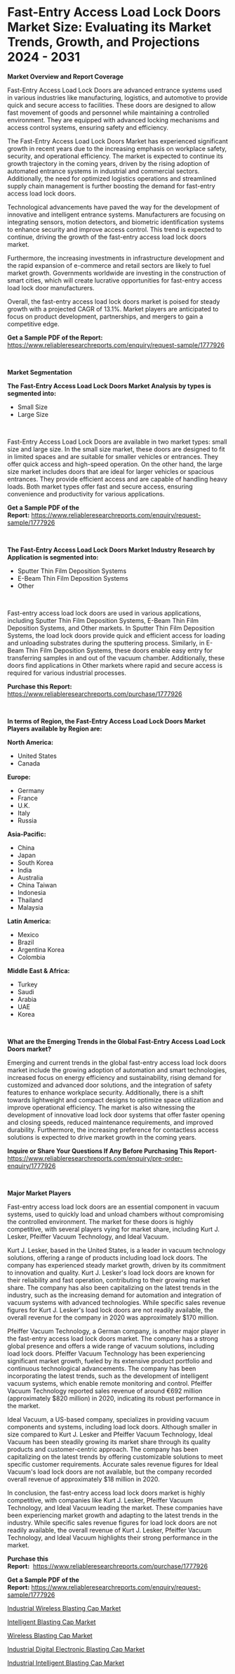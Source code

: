 <p><h1>Fast-Entry Access Load Lock Doors Market Size: Evaluating its Market Trends, Growth, and Projections 2024 - 2031</h1></p><p><strong>Market Overview and Report Coverage</strong></p>
<p><p>Fast-Entry Access Load Lock Doors are advanced entrance systems used in various industries like manufacturing, logistics, and automotive to provide quick and secure access to facilities. These doors are designed to allow fast movement of goods and personnel while maintaining a controlled environment. They are equipped with advanced locking mechanisms and access control systems, ensuring safety and efficiency.</p><p>The Fast-Entry Access Load Lock Doors Market has experienced significant growth in recent years due to the increasing emphasis on workplace safety, security, and operational efficiency. The market is expected to continue its growth trajectory in the coming years, driven by the rising adoption of automated entrance systems in industrial and commercial sectors. Additionally, the need for optimized logistics operations and streamlined supply chain management is further boosting the demand for fast-entry access load lock doors.</p><p>Technological advancements have paved the way for the development of innovative and intelligent entrance systems. Manufacturers are focusing on integrating sensors, motion detectors, and biometric identification systems to enhance security and improve access control. This trend is expected to continue, driving the growth of the fast-entry access load lock doors market.</p><p>Furthermore, the increasing investments in infrastructure development and the rapid expansion of e-commerce and retail sectors are likely to fuel market growth. Governments worldwide are investing in the construction of smart cities, which will create lucrative opportunities for fast-entry access load lock door manufacturers.</p><p>Overall, the fast-entry access load lock doors market is poised for steady growth with a projected CAGR of 13.1%. Market players are anticipated to focus on product development, partnerships, and mergers to gain a competitive edge.</p></p>
<p><strong>Get a Sample PDF of the Report:</strong> <a href="https://www.reliableresearchreports.com/enquiry/request-sample/1777926">https://www.reliableresearchreports.com/enquiry/request-sample/1777926</a></p>
<p>&nbsp;</p>
<p><strong>Market Segmentation</strong></p>
<p><strong>The Fast-Entry Access Load Lock Doors Market Analysis by types is segmented into:</strong></p>
<p><ul><li>Small Size</li><li>Large Size</li></ul></p>
<p>&nbsp;</p>
<p><p>Fast-Entry Access Load Lock Doors are available in two market types: small size and large size. In the small size market, these doors are designed to fit in limited spaces and are suitable for smaller vehicles or entrances. They offer quick access and high-speed operation. On the other hand, the large size market includes doors that are ideal for larger vehicles or spacious entrances. They provide efficient access and are capable of handling heavy loads. Both market types offer fast and secure access, ensuring convenience and productivity for various applications.</p></p>
<p><strong>Get a Sample PDF of the Report:</strong>&nbsp;<a href="https://www.reliableresearchreports.com/enquiry/request-sample/1777926">https://www.reliableresearchreports.com/enquiry/request-sample/1777926</a></p>
<p>&nbsp;</p>
<p><strong>The Fast-Entry Access Load Lock Doors Market Industry Research by Application is segmented into:</strong></p>
<p><ul><li>Sputter Thin Film Deposition Systems</li><li>E-Beam Thin Film Deposition Systems</li><li>Other</li></ul></p>
<p>&nbsp;</p>
<p><p>Fast-entry access load lock doors are used in various applications, including Sputter Thin Film Deposition Systems, E-Beam Thin Film Deposition Systems, and Other markets. In Sputter Thin Film Deposition Systems, the load lock doors provide quick and efficient access for loading and unloading substrates during the sputtering process. Similarly, in E-Beam Thin Film Deposition Systems, these doors enable easy entry for transferring samples in and out of the vacuum chamber. Additionally, these doors find applications in Other markets where rapid and secure access is required for various industrial processes.</p></p>
<p><strong>Purchase this Report:</strong>&nbsp; <a href="https://www.reliableresearchreports.com/purchase/1777926">https://www.reliableresearchreports.com/purchase/1777926</a></p>
<p>&nbsp;</p>
<p><strong>In terms of Region, the Fast-Entry Access Load Lock Doors Market Players available by Region are:</strong></p>
<p>
    <p> <strong> North America: </strong>
        <ul>
            <li>United States</li>
            <li>Canada</li>
        </ul>
        </p> 
    <p> <strong> Europe: </strong>
        <ul>
            <li>Germany</li>
            <li>France</li>
            <li>U.K.</li>
            <li>Italy</li>
            <li>Russia</li>
        </ul>
        </p> 
    <p> <strong> Asia-Pacific: </strong>
        <ul>
            <li>China</li>
            <li>Japan</li>
            <li>South Korea</li>
            <li>India</li>
            <li>Australia</li>
            <li>China Taiwan</li>
            <li>Indonesia</li>
            <li>Thailand</li>
            <li>Malaysia</li>
        </ul>
        </p> 
    <p> <strong> Latin America: </strong>
        <ul>
            <li>Mexico</li>
            <li>Brazil</li>
            <li>Argentina Korea</li>
            <li>Colombia</li>
        </ul>
        </p> 
    <p> <strong> Middle East & Africa: </strong>
        <ul>
            <li>Turkey</li>
            <li>Saudi</li>
            <li>Arabia</li>
            <li>UAE</li>
            <li>Korea</li>
        </ul>
    </p>
    </p>
<p>&nbsp;</p>
<p><strong>What are the Emerging Trends in the Global Fast-Entry Access Load Lock Doors market?</strong></p>
<p><p>Emerging and current trends in the global fast-entry access load lock doors market include the growing adoption of automation and smart technologies, increased focus on energy efficiency and sustainability, rising demand for customized and advanced door solutions, and the integration of safety features to enhance workplace security. Additionally, there is a shift towards lightweight and compact designs to optimize space utilization and improve operational efficiency. The market is also witnessing the development of innovative load lock door systems that offer faster opening and closing speeds, reduced maintenance requirements, and improved durability. Furthermore, the increasing preference for contactless access solutions is expected to drive market growth in the coming years.</p></p>
<p><strong>Inquire or Share Your Questions If Any Before Purchasing This Report</strong>- <a href="https://www.reliableresearchreports.com/enquiry/pre-order-enquiry/1777926">https://www.reliableresearchreports.com/enquiry/pre-order-enquiry/1777926</a></p>
<p>&nbsp;</p>
<p><strong>Major Market Players</strong></p>
<p><p>Fast-entry access load lock doors are an essential component in vacuum systems, used to quickly load and unload chambers without compromising the controlled environment. The market for these doors is highly competitive, with several players vying for market share, including Kurt J. Lesker, Pfeiffer Vacuum Technology, and Ideal Vacuum.</p><p>Kurt J. Lesker, based in the United States, is a leader in vacuum technology solutions, offering a range of products including load lock doors. The company has experienced steady market growth, driven by its commitment to innovation and quality. Kurt J. Lesker's load lock doors are known for their reliability and fast operation, contributing to their growing market share. The company has also been capitalizing on the latest trends in the industry, such as the increasing demand for automation and integration of vacuum systems with advanced technologies. While specific sales revenue figures for Kurt J. Lesker's load lock doors are not readily available, the overall revenue for the company in 2020 was approximately $170 million.</p><p>Pfeiffer Vacuum Technology, a German company, is another major player in the fast-entry access load lock doors market. The company has a strong global presence and offers a wide range of vacuum solutions, including load lock doors. Pfeiffer Vacuum Technology has been experiencing significant market growth, fueled by its extensive product portfolio and continuous technological advancements. The company has been incorporating the latest trends, such as the development of intelligent vacuum systems, which enable remote monitoring and control. Pfeiffer Vacuum Technology reported sales revenue of around €692 million (approximately $820 million) in 2020, indicating its robust performance in the market.</p><p>Ideal Vacuum, a US-based company, specializes in providing vacuum components and systems, including load lock doors. Although smaller in size compared to Kurt J. Lesker and Pfeiffer Vacuum Technology, Ideal Vacuum has been steadily growing its market share through its quality products and customer-centric approach. The company has been capitalizing on the latest trends by offering customizable solutions to meet specific customer requirements. Accurate sales revenue figures for Ideal Vacuum's load lock doors are not available, but the company recorded overall revenue of approximately $18 million in 2020.</p><p>In conclusion, the fast-entry access load lock doors market is highly competitive, with companies like Kurt J. Lesker, Pfeiffer Vacuum Technology, and Ideal Vacuum leading the market. These companies have been experiencing market growth and adapting to the latest trends in the industry. While specific sales revenue figures for load lock doors are not readily available, the overall revenue of Kurt J. Lesker, Pfeiffer Vacuum Technology, and Ideal Vacuum highlights their strong performance in the market.</p></p>
<p><strong>Purchase this Report:</strong>&nbsp;&nbsp;<a href="https://www.reliableresearchreports.com/purchase/1777926">https://www.reliableresearchreports.com/purchase/1777926</a></p>
<p></p>
<p><strong>Get a Sample PDF of the Report:</strong>&nbsp;<a href="https://www.reliableresearchreports.com/enquiry/request-sample/1777926">https://www.reliableresearchreports.com/enquiry/request-sample/1777926</a></p>
<p><p><a href="https://github.com/dzharov81/Market-Research-Report-List-2/blob/main/industrial-wireless-blasting-cap-market.md">Industrial Wireless Blasting Cap Market</a></p><p><a href="https://github.com/maliyahmorrow6654/Market-Research-Report-List-2/blob/main/intelligent-blasting-cap-market.md">Intelligent Blasting Cap Market</a></p><p><a href="https://github.com/scarol104/Market-Research-Report-List-2/blob/main/wireless-blasting-cap-market.md">Wireless Blasting Cap Market</a></p><p><a href="https://github.com/abdelrhmankishk22/Market-Research-Report-List-2/blob/main/industrial-digital-electronic-blasting-cap-market.md">Industrial Digital Electronic Blasting Cap Market</a></p><p><a href="https://github.com/deliacustodio40/Market-Research-Report-List-2/blob/main/industrial-intelligent-blasting-cap-market.md">Industrial Intelligent Blasting Cap Market</a></p></p>